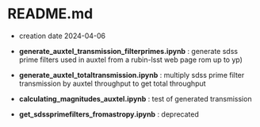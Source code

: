 # README.md

- creation date 2024-04-06


- **generate_auxtel_transmission_filterprimes.ipynb** : generate sdss prime filters used in auxtel from a rubin-lsst web page rom up to yp)

- **generate_auxtel_totaltransmission.ipynb** : multiply sdss prime filter transmission by auxtel throughput to get total throughput

- **calculating_magnitudes_auxtel.ipynb** : test of generated transmission
                           
- **get_sdssprimefilters_fromastropy.ipynb** : deprecated 


